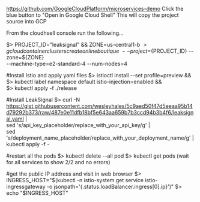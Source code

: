 
https://github.com/GoogleCloudPlatform/microservices-demo
Click the blue button to "Open in Google Cloud Shell"
This will copy the project source into GCP


From the cloudhsell console run the following...

$> PROJECT_ID="leaksignal" && ZONE=us-central1-b
$> gcloud container clusters create onlineboutique \
    --project=${PROJECT_ID} --zone=${ZONE} \
    --machine-type=e2-standard-4 --num-nodes=4
    
#Install Istio and apply yaml files
$> istioctl install --set profile=preview && \
$> kubectl label namespace default istio-injection=enabled && \
$> kubectl apply -f ./release

#Install LeakSignal
$> curl -N https://gist.githubusercontent.com/wesleyhales/5c9aed50f47d5eeaa95b14d79292b373/raw/487e0e11dfb18bf5e643aa659b7b3ccd94b3b4f6/leaksignal.yaml | \
 sed 's/api_key_placeholder/replace_with_your_api_key/g' | \
 sed 's/deployment_name_placeholder/replace_with_your_deployment_name/g' | \
 kubectl apply -f -

#restart all the pods
$> kubectl delete --all pod
$> kubectl get pods (wait for all services to show 2/2 and no errors)

#get the public IP address and visit in web browser
$> INGRESS_HOST="$(kubectl -n istio-system get service istio-ingressgateway -o jsonpath='{.status.loadBalancer.ingress[0].ip}')"
$> echo "$INGRESS_HOST"
